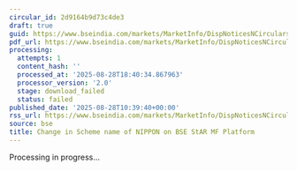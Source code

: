 ```yaml
---
circular_id: 2d9164b9d73c4de3
draft: true
guid: https://www.bseindia.com/markets/MarketInfo/DispNoticesNCirculars.aspx?Noticeid={DEA133B5-06C5-40A7-B7AC-298280968044}&noticeno=20250828-17&dt=08/28/2025&icount=17&totcount=59&flag=0
pdf_url: https://www.bseindia.com/markets/MarketInfo/DispNoticesNCirculars.aspx?Noticeid={DEA133B5-06C5-40A7-B7AC-298280968044}&noticeno=20250828-17&dt=08/28/2025&icount=17&totcount=59&flag=0
processing:
  attempts: 1
  content_hash: ''
  processed_at: '2025-08-28T18:40:34.867963'
  processor_version: '2.0'
  stage: download_failed
  status: failed
published_date: '2025-08-28T10:39:40+00:00'
rss_url: https://www.bseindia.com/markets/MarketInfo/DispNoticesNCirculars.aspx?Noticeid={DEA133B5-06C5-40A7-B7AC-298280968044}&noticeno=20250828-17&dt=08/28/2025&icount=17&totcount=59&flag=0
source: bse
title: Change in Scheme name of NIPPON on BSE StAR MF Platform
---
```


Processing in progress...